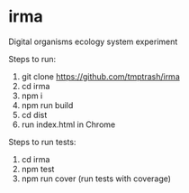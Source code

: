 # irma
Digital organisms ecology system experiment

Steps to run:
1. git clone https://github.com/tmptrash/irma
2. cd irma
3. npm i
4. npm run build
5. cd dist
6. run index.html in Chrome

Steps to run tests:
1. cd irma
2. npm test
3. npm run cover (run tests with coverage)